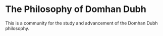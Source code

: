 # The Philosophy of Domhan Dubh

This is a community for the study and advancement of the Domhan Dubh philosophy.
